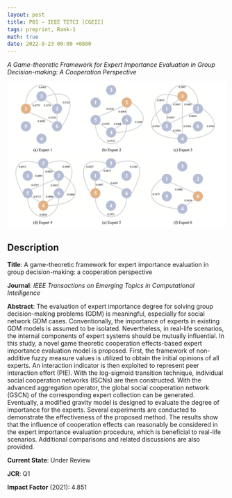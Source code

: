 ```yaml
---
layout: post
title: P01 — IEEE TETCI [CGEII]
tags: preprint, Rank-1
math: true
date: 2022-9-23 00:00 +0800
---
```

*A Game-theoretic Framework for Expert Importance Evaluation in Group Decision-making: A Cooperation Perspective*

![GA](https://github.com/Samlzy/pics/raw/Samlzy-patch-1/LiuD03.png)


## Description

**Title**: A game-theoretic framework for expert importance evaluation in group decision-making: a cooperation perspective

**Journal**: *IEEE Transactions on Emerging Topics in Computational Intelligence*

**Abstract**: The evaluation of expert importance degree for solving group decision-making problems (GDM) is meaningful, especially for social network GDM cases. Conventionally, the importance of experts in existing GDM models is assumed to be isolated. Nevertheless, in real-life scenarios, the internal components of expert systems should be mutually influential. In this study, a novel game theoretic cooperation effects-based expert importance evaluation model is proposed. First, the framework of non-additive fuzzy measure values is utilized to obtain the initial opinions of all experts. An interaction indicator is then exploited to represent peer interaction effort (PIE). With the log-sigmoid transition technique, individual social cooperation networks (ISCNs) are then constructed. With the advanced aggregation operator, the global social cooperation network (GSCN) of the corresponding expert collection can be generated. Eventually, a modified gravity model is designed to evaluate the degree of importance for the experts. Several experiments are conducted to demonstrate the effectiveness of the proposed method. The results show that the influence of cooperation effects can reasonably be considered in the expert importance evaluation procedure, which is beneficial to real-life scenarios. Additional comparisons and related discussions are also provided.

**Current State**: Under Review

**JCR**: Q1

**Impact Factor** (2021): 4.851